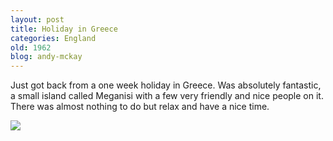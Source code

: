 ```yaml
---
layout: post
title: Holiday in Greece
categories: England
old: 1962
blog: andy-mckay
---
```

<p>Just got back from a one week holiday in Greece. Was absolutely fantastic, a small island called Meganisi with a few very friendly and nice people on it. There was almost nothing to do but relax and have a nice time.</p>
<img src="http://www.agmweb.ca/files/IMG_7839.jpg" />